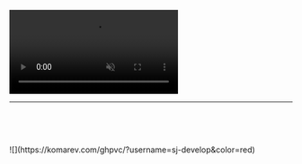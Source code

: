 <p><video autoplay="autoplay" loop="loop" muted="" width="300" height="150">
        <source src="https://sjdevelop.in/OTHER/sjdevelop.mp4" type="video/mp4" />
        Your browser does not support the video tag.
    </video></p>
<hr />
<p>&nbsp;</p>
<p>&nbsp;</p>
![](https://komarev.com/ghpvc/?username=sj-develop&color=red)
